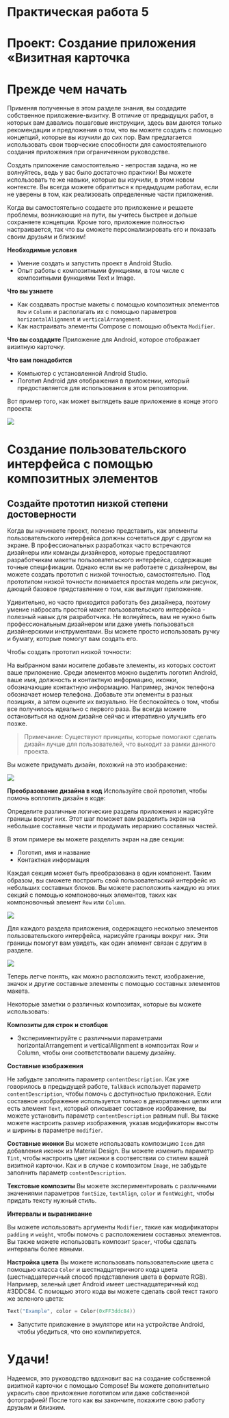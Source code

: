 # Практическая работа 5
# Проект: Создание приложения «Визитная карточка

# Прежде чем начать
Применяя полученные в этом разделе знания, вы создадите собственное приложение-визитку. В отличие от предыдущих работ, в которых вам давались пошаговые инструкции, здесь вам даются только рекомендации и предложения о том, что вы можете создать с помощью концепций, которые вы изучили до сих пор. Вам предлагается использовать свои творческие способности для самостоятельного создания приложения при ограниченном руководстве.

Создать приложение самостоятельно - непростая задача, но не волнуйтесь, ведь у вас было достаточно практики! Вы можете использовать те же навыки, которые вы изучили, в этом новом контексте. Вы всегда можете обратиться к предыдущим работам, если не уверены в том, как реализовать определенные части приложения.

Когда вы самостоятельно создаете это приложение и решаете проблемы, возникающие на пути, вы учитесь быстрее и дольше сохраняете концепции. Кроме того, приложение полностью настраивается, так что вы сможете персонализировать его и показать своим друзьям и близким!

**Необходимые условия**

- Умение создать и запустить проект в Android Studio.
- Опыт работы с композитными функциями, в том числе с композитными функциями Text и Image.

**Что вы узнаете**
- Как создавать простые макеты с помощью композитных элементов ```Row``` и ```Column``` и располагать их с помощью параметров ```horizontalAlignment``` и ```verticalArrangement```.
- Как настраивать элементы Compose с помощью объекта ```Modifier```.

**Что вы создадите**
Приложение для Android, которое отображает визитную карточку.

**Что вам понадобится**
- Компьютер с установленной Android Studio.
- Логотип Android для отображения в приложении, который предоставляется для использования в этом репозитории.

Вот пример того, как может выглядеть ваше приложение в конце этого проекта:

![](https://developer.android.com/static/codelabs/basic-android-kotlin-compose-business-card/img/c941a07bca72427f_856.png)


# Создание пользовательского интерфейса с помощью композитных элементов
## Создайте прототип низкой степени достоверности
Когда вы начинаете проект, полезно представить, как элементы пользовательского интерфейса должны сочетаться друг с другом на экране. В профессиональных разработках часто встречаются дизайнеры или команды дизайнеров, которые предоставляют разработчикам макеты пользовательского интерфейса, содержащие точные спецификации. Однако если вы не работаете с дизайнером, вы можете создать прототип с низкой точностью, самостоятельно. Под прототипом низкой точности понимается простая модель или рисунок, дающий базовое представление о том, как выглядит приложение.

Удивительно, но часто приходится работать без дизайнера, поэтому умение набросать простой макет пользовательского интерфейса - полезный навык для разработчика. Не волнуйтесь, вам не нужно быть профессиональным дизайнером или даже уметь пользоваться дизайнерскими инструментами. Вы можете просто использовать ручку и бумагу, которые помогут вам создать его.

Чтобы создать прототип низкой точности:

На выбранном вами носителе добавьте элементы, из которых состоит ваше приложение. Среди элементов можно выделить логотип Android, ваше имя, должность и контактную информацию, иконки, обозначающие контактную информацию. Например, значок телефона обозначает номер телефона.
Добавьте эти элементы в разных позициях, а затем оцените их визуально. Не беспокойтесь о том, чтобы все получилось идеально с первого раза. Вы всегда можете остановиться на одном дизайне сейчас и итеративно улучшить его позже.


> Примечание: Существуют принципы, которые помогают сделать дизайн лучше для пользователей, что выходит за рамки данного проекта.

Вы можете придумать дизайн, похожий на это изображение:

![](https://developer.android.com/static/codelabs/basic-android-kotlin-compose-business-card/img/33433fd75a21776_856.png)

**Преобразование дизайна в код**
Используйте свой прототип, чтобы помочь воплотить дизайн в коде:

Определите различные логические разделы приложения и нарисуйте границы вокруг них. Этот шаг поможет вам разделить экран на небольшие составные части и продумать иерархию составных частей.

В этом примере вы можете разделить экран на две секции:

- Логотип, имя и название
- Контактная информация

Каждая секция может быть преобразована в один компонент. Таким образом, вы сможете построить свой пользовательский интерфейс из небольших составных блоков. Вы можете расположить каждую из этих секций с помощью компоновочных элементов, таких как компоновочный элемент ```Row``` или ```Column```.

![](https://developer.android.com/static/codelabs/basic-android-kotlin-compose-business-card/img/86ba449b7f9a5866_856.png)

Для каждого раздела приложения, содержащего несколько элементов пользовательского интерфейса, нарисуйте границы вокруг них. Эти границы помогут вам увидеть, как один элемент связан с другим в разделе.

![](https://developer.android.com/static/codelabs/basic-android-kotlin-compose-business-card/img/699b66506190e912_856.png)


Теперь легче понять, как можно расположить текст, изображение, значок и другие составные элементы с помощью составных элементов макета.

Некоторые заметки о различных композитах, которые вы можете использовать:

**Композиты для строк и столбцов**

- Экспериментируйте с различными параметрами horizontalArrangement и verticalAlignment в композитах Row и Column, чтобы они соответствовали вашему дизайну.

**Составные изображения**

Не забудьте заполнить параметр ```contentDescription```. Как уже говорилось в предыдущей работе, ```TalkBack``` использует параметр ```contentDescription```, чтобы помочь с доступностью приложения. Если составное изображение используется только в декоративных целях или есть элемент ```Text```, который описывает составное изображение, вы можете установить параметр ```contentDescription``` равным null. Вы также можете настроить размер изображения, указав модификаторы высоты и ширины в параметре ```modifier```.


**Составные иконки**
Вы можете использовать композицию ```Icon``` для добавления иконок из Material Design. Вы можете изменить параметр ```Tint```, чтобы настроить цвет иконки в соответствии со стилем вашей визитной карточки. Как и в случае с композитом ```Image```, не забудьте заполнить параметр ```contentDescription```.


**Текстовые композиты**
Вы можете экспериментировать с различными значениями параметров ```fontSize```, ```textAlign```, ```color``` и ```fontWeight```, чтобы придать тексту нужный стиль.

**Интервалы и выравнивание**

Вы можете использовать аргументы ```Modifier```, такие как модификаторы ```padding``` и ```weight```, чтобы помочь с расположением составных элементов.
Вы также можете использовать композит ```Spacer```, чтобы сделать интервалы более явными.

**Настройка цвета**
Вы можете использовать пользовательские цвета с помощью класса ```Color``` и шестнадцатеричного кода цвета (шестнадцатеричный способ представления цвета в формате RGB). Например, зеленый цвет Android имеет шестнадцатеричный код #3DDC84. С помощью этого кода вы можете сделать свой текст такого же зеленого цвета:

```kt
Text("Example", color = Color(0xFF3ddc84))
```

- Запустите приложение в эмуляторе или на устройстве Android, чтобы убедиться, что оно компилируется.

# Удачи!
Надеемся, это руководство вдохновит вас на создание собственной визитной карточки с помощью Compose! Вы можете дополнительно украсить свое приложение логотипом или даже собственной фотографией! После того как вы закончите, покажите свою работу друзьям и близким.
